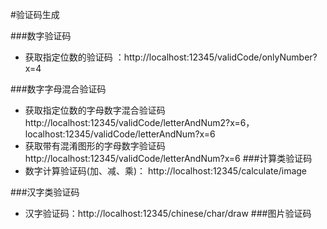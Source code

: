#验证码生成

###数字验证码
* 获取指定位数的验证码 ：http://localhost:12345/validCode/onlyNumber?x=4

###数字字母混合验证码
* 获取指定位数的字母数字混合验证码 http://localhost:12345/validCode/letterAndNum2?x=6， localhost:12345/validCode/letterAndNum?x=6
* 获取带有混淆图形的字母数字验证码 http://localhost:12345/validCode/letterAndNum?x=6
###计算类验证码
* 数字计算验证码(加、减、乘)： http://localhost:12345/calculate/image

###汉字类验证码
* 汉字验证码：http://localhost:12345/chinese/char/draw
###图片验证码

